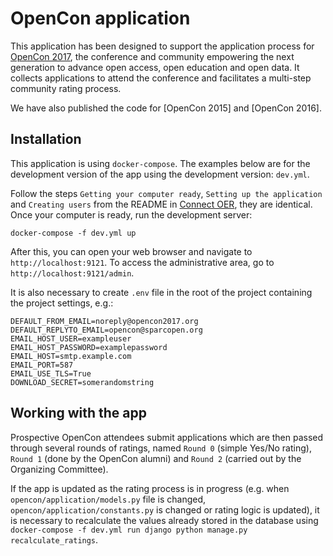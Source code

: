 # OpenCon application

This application has been designed to support the application process for [OpenCon 2017](http://www.opencon2017.org), the conference and community empowering the next generation to advance open access, open education and open data. It collects  applications to attend the conference and facilitates a multi-step community rating process.

We have also published the code for [OpenCon 2015] and [OpenCon 2016].

## Installation

This application is using `docker-compose`. The examples below are for the development version of the app using the development version: `dev.yml`.

Follow the steps `Getting your computer ready`, `Setting up the application` and `Creating users` from the README in [Connect OER](https://github.com/sparcopen/connect-oer-code), they are identical. Once your computer is ready, run the development server:

`docker-compose -f dev.yml up`

After this, you can open your web browser and navigate to `http://localhost:9121`. To access the administrative area, go to `http://localhost:9121/admin`.

It is also necessary to create `.env` file in the root of the project containing the project settings, e.g.:

```
DEFAULT_FROM_EMAIL=noreply@opencon2017.org
DEFAULT_REPLYTO_EMAIL=opencon@sparcopen.org
EMAIL_HOST_USER=exampleuser
EMAIL_HOST_PASSWORD=examplepassword
EMAIL_HOST=smtp.example.com
EMAIL_PORT=587
EMAIL_USE_TLS=True
DOWNLOAD_SECRET=somerandomstring
```

## Working with the app

Prospective OpenCon attendees submit applications which are then passed through several rounds of ratings, named `Round 0` (simple Yes/No rating), `Round 1` (done by the OpenCon alumni) and `Round 2` (carried out by the Organizing Committee).

If the app is updated as the rating process is in progress (e.g. when `opencon/application/models.py` file is changed, `opencon/application/constants.py` is changed or rating logic is updated), it is necessary to recalculate the values already stored in the database using `docker-compose -f dev.yml run django python manage.py recalculate_ratings`.
